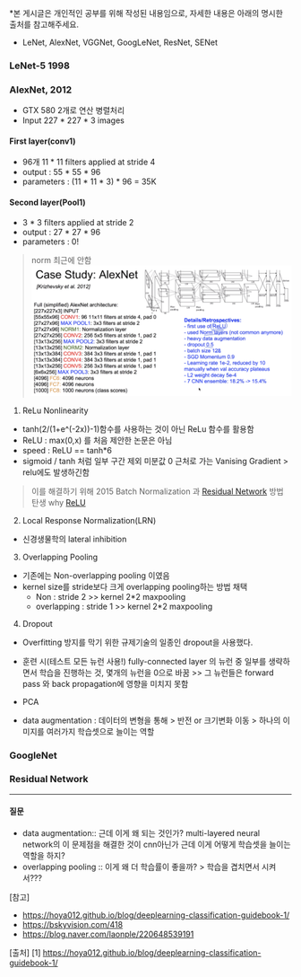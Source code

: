 *본 게시글은 개인적인 공부를 위해 작성된 내용임으로, 자세한 내용은 아래의 명시한 출처를 참고해주세요.
- LeNet, AlexNet, VGGNet, GoogLeNet, ResNet, SENet 
### LeNet-5 1998


### AlexNet, 2012
- GTX 580 2개로 연산 병렬처리
- Input 227 * 227 * 3 images
#### First layer(conv1) 
- 96개 11 * 11 filters applied at stride 4
- output : 55 * 55 * 96
- parameters : (11 * 11 * 3) * 96 = 35K

#### Second layer(Pool1)
- 3 * 3 filters applied at stride 2
- output : 27 * 27 * 96
- parameters : 0!
> norm 최근에 안함 
![alex1](https://github.com/0chae2/study_kit/blob/main/Deep/CNN/pic/alex1.png)


1. ReLu Nonlinearity
- tanh(2/(1+e^(-2x))-1)함수를 사용하는 것이 아닌 ReLu 함수를 활용함 
- ReLU : max(0,x) 를 처음 제안한 논문은 아님 
- speed : ReLU == tanh*6
- sigmoid / tanh 처럼  일부 구간 제외 미분값 0 근처로 가는 Vanising Gradient > relu에도 발생하긴함 
> 이를 해결하기 위해 2015 Batch Normalization 과 [Residual Network](#residual-network) 방법 탄생
> why [ReLU](https://reniew.github.io/12/)
2. Local Response Normalization(LRN)
- 신경생물학의 lateral inhibition

3. Overlapping Pooling
- 기존에는 Non-overlapping pooling 이였음
- kernel size를 stride보다 크게 overlapping pooling하는 방법 채택
  + Non : stride 2 >> kernel 2*2 maxpooling
  + overlapping : stride 1 >> kernel 2*2 maxpooling 
 
4. Dropout
- Overfitting 방지를 막기 위한 규제기술의 일종인 dropout을 사용했다. 
- 훈련 시(테스트 모든 뉴런 사용!) fully-connected layer 의 뉴런 중 일부를 생략하면서 학습을 진행하는 것, 몇개의 뉴런을 0으로 바꿈 >> 그 뉴런들은 forward pass 와 back propagation에 영향을 미치지 못함

- PCA
- data augmentation : 데이터의 변형을 통해 > 반전 or 크기변화 이동 > 하나의 이미지를 여러가지 학습셋으로 늘이는 역할 


### GoogleNet


### Residual Network



-------------------------
#### 질문
- data augmentation:: 근데 이게 왜 되는 것인가? multi-layered neural network의 이 문제점을 해결한 것이 cnn아닌가 근데 이게 어떻게 학습셋을 늘이는 역할을 하지?
- overlapping pooling :: 이게 왜 더 학습률이 좋을까? > 학습을 겹치면서 시켜서???



[참고]
- https://hoya012.github.io/blog/deeplearning-classification-guidebook-1/
- https://bskyvision.com/418
- https://blog.naver.com/laonple/220648539191






[출처]
[1] https://hoya012.github.io/blog/deeplearning-classification-guidebook-1/

